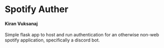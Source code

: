 # Spotify Auther
#### Kiran Vuksanaj

Simple flask app to host and run authentication for an otherwise non-web spotify application, specifically a discord bot.
